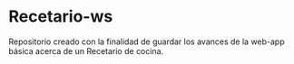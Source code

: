# Recetario-ws
Repositorio creado con la finalidad de guardar los avances de la web-app básica acerca de un Recetario de cocina.
